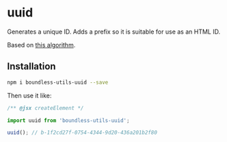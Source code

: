 <!---
THIS IS AN AUTOGENERATED FILE. EDIT PACKAGES/BOUNDLESS-UTILS-UUID/INDEX.JS INSTEAD.
-->
# uuid

Generates a unique ID. Adds a prefix so it is suitable for use as an HTML ID.

Based on [this algorithm](https://gist.github.com/jed/982883).

## Installation

```bash
npm i boundless-utils-uuid --save
```

Then use it like:


```jsx
/** @jsx createElement */

import uuid from 'boundless-utils-uuid';

uuid(); // b-1f2cd27f-0754-4344-9d20-436a201b2f80
```






